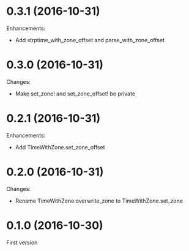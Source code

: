 # 0.3.1 (2016-10-31)

Enhancements:

* Add strptime_with_zone_offset and parse_with_zone_offset

# 0.3.0 (2016-10-31)

Changes:

* Make set_zone! and set_zone_offset! be private

# 0.2.1 (2016-10-31)

Enhancements:

* Add TimeWithZone.set_zone_offset

# 0.2.0 (2016-10-31)

Changes:

* Rename TimeWithZone.overwrite_zone to TimeWithZone.set_zone

# 0.1.0 (2016-10-30)

First version

